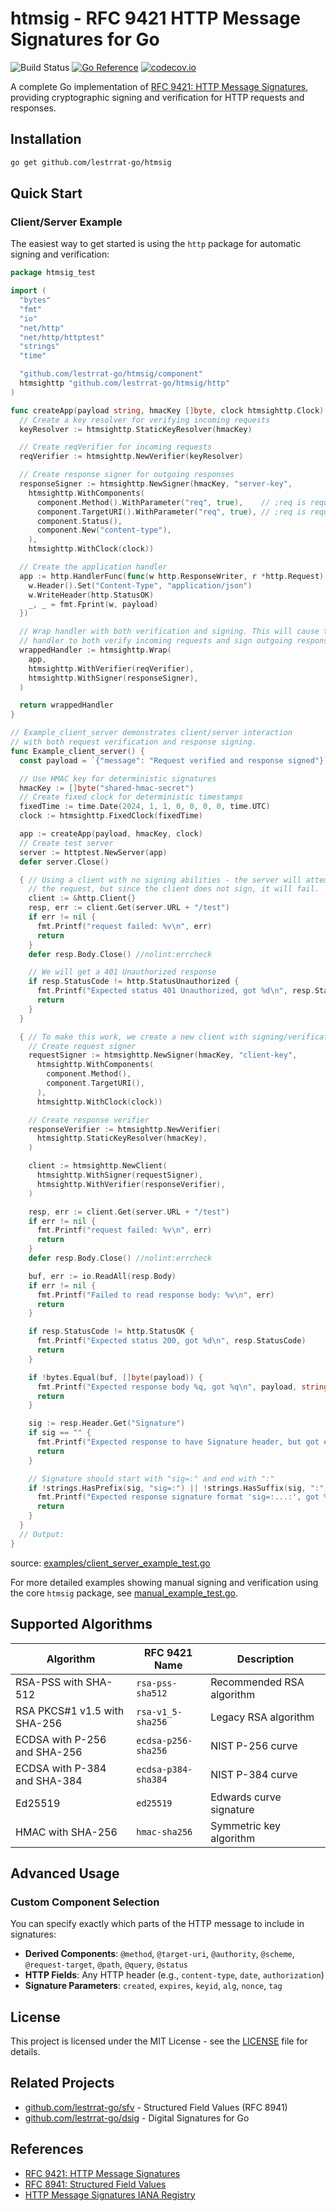 # htmsig - RFC 9421 HTTP Message Signatures for Go

![Build Status](https://github.com/lestrrat-go/htmsig/workflows/CI/badge.svg) [![Go Reference](https://pkg.go.dev/badge/github.com/lestrrat-go/htmsig.svg)](https://pkg.go.dev/github.com/lestrrat-go/htmsig) [![codecov.io](https://codecov.io/github/lestrrat-go/htmsig/coverage.svg?branch=main)](https://codecov.io/github/lestrrat-go/htmsig?branch=main)

A complete Go implementation of [RFC 9421: HTTP Message Signatures](https://www.rfc-editor.org/rfc/rfc9421.html), providing cryptographic signing and verification for HTTP requests and responses.

## Installation

```bash
go get github.com/lestrrat-go/htmsig
```

## Quick Start

### Client/Server Example

The easiest way to get started is using the `http` package for automatic signing and verification:

<!-- INCLUDE(examples/client_server_example_test.go) -->
```go
package htmsig_test

import (
  "bytes"
  "fmt"
  "io"
  "net/http"
  "net/http/httptest"
  "strings"
  "time"

  "github.com/lestrrat-go/htmsig/component"
  htmsighttp "github.com/lestrrat-go/htmsig/http"
)

func createApp(payload string, hmacKey []byte, clock htmsighttp.Clock) http.Handler {
  // Create a key resolver for verifying incoming requests
  keyResolver := htmsighttp.StaticKeyResolver(hmacKey)

  // Create reqVerifier for incoming requests
  reqVerifier := htmsighttp.NewVerifier(keyResolver)

  // Create response signer for outgoing responses
  responseSigner := htmsighttp.NewSigner(hmacKey, "server-key",
    htmsighttp.WithComponents(
      component.Method().WithParameter("req", true),    // ;req is required for response verification
      component.TargetURI().WithParameter("req", true), // ;req is required for response verification
      component.Status(),
      component.New("content-type"),
    ),
    htmsighttp.WithClock(clock))

  // Create the application handler
  app := http.HandlerFunc(func(w http.ResponseWriter, r *http.Request) {
    w.Header().Set("Content-Type", "application/json")
    w.WriteHeader(http.StatusOK)
    _, _ = fmt.Fprint(w, payload)
  })

  // Wrap handler with both verification and signing. This will cause the
  // handler to both verify incoming requests and sign outgoing responses.
  wrappedHandler := htmsighttp.Wrap(
    app,
    htmsighttp.WithVerifier(reqVerifier),
    htmsighttp.WithSigner(responseSigner),
  )

  return wrappedHandler
}

// Example_client_server demonstrates client/server interaction
// with both request verification and response signing.
func Example_client_server() {
  const payload = `{"message": "Request verified and response signed"}`

  // Use HMAC key for deterministic signatures
  hmacKey := []byte("shared-hmac-secret")
  // Create fixed clock for deterministic timestamps
  fixedTime := time.Date(2024, 1, 1, 0, 0, 0, 0, time.UTC)
  clock := htmsighttp.FixedClock(fixedTime)

  app := createApp(payload, hmacKey, clock)
  // Create test server
  server := httptest.NewServer(app)
  defer server.Close()

  { // Using a client with no signing abilities - the server will attempt to verify
    // the request, but since the client does not sign, it will fail.
    client := &http.Client{}
    resp, err := client.Get(server.URL + "/test")
    if err != nil {
      fmt.Printf("request failed: %v\n", err)
      return
    }
    defer resp.Body.Close() //nolint:errcheck

    // We will get a 401 Unauthorized response
    if resp.StatusCode != http.StatusUnauthorized {
      fmt.Printf("Expected status 401 Unauthorized, got %d\n", resp.StatusCode)
      return
    }
  }

  { // To make this work, we create a new client with signing/verification features
    // Create request signer
    requestSigner := htmsighttp.NewSigner(hmacKey, "client-key",
      htmsighttp.WithComponents(
        component.Method(),
        component.TargetURI(),
      ),
      htmsighttp.WithClock(clock))

    // Create response verifier
    responseVerifier := htmsighttp.NewVerifier(
      htmsighttp.StaticKeyResolver(hmacKey),
    )

    client := htmsighttp.NewClient(
      htmsighttp.WithSigner(requestSigner),
      htmsighttp.WithVerifier(responseVerifier),
    )

    resp, err := client.Get(server.URL + "/test")
    if err != nil {
      fmt.Printf("request failed: %v\n", err)
      return
    }
    defer resp.Body.Close() //nolint:errcheck

    buf, err := io.ReadAll(resp.Body)
    if err != nil {
      fmt.Printf("Failed to read response body: %v\n", err)
      return
    }

    if resp.StatusCode != http.StatusOK {
      fmt.Printf("Expected status 200, got %d\n", resp.StatusCode)
      return
    }

    if !bytes.Equal(buf, []byte(payload)) {
      fmt.Printf("Expected response body %q, got %q\n", payload, string(buf))
      return
    }

    sig := resp.Header.Get("Signature")
    if sig == "" {
      fmt.Printf("Expected response to have Signature header, but got empty\n")
      return
    }

    // Signature should start with "sig=:" and end with ":"
    if !strings.HasPrefix(sig, "sig=:") || !strings.HasSuffix(sig, ":") {
      fmt.Printf("Expected response signature format 'sig=:...:', got %q\n", sig)
      return
    }
  }
  // Output:
}
```
source: [examples/client_server_example_test.go](https://github.com/lestrrat-go/htmsig/blob/main/examples/client_server_example_test.go)
<!-- END INCLUDE -->

For more detailed examples showing manual signing and verification using the core `htmsig` package, see [manual_example_test.go](https://github.com/lestrrat-go/htmsig/blob/main/manual_example_test.go).

## Supported Algorithms

| Algorithm | RFC 9421 Name | Description |
|-----------|---------------|-------------|
| RSA-PSS with SHA-512 | `rsa-pss-sha512` | Recommended RSA algorithm |
| RSA PKCS#1 v1.5 with SHA-256 | `rsa-v1_5-sha256` | Legacy RSA algorithm |
| ECDSA with P-256 and SHA-256 | `ecdsa-p256-sha256` | NIST P-256 curve |
| ECDSA with P-384 and SHA-384 | `ecdsa-p384-sha384` | NIST P-384 curve |
| Ed25519 | `ed25519` | Edwards curve signature |
| HMAC with SHA-256 | `hmac-sha256` | Symmetric key algorithm |

## Advanced Usage

### Custom Component Selection

You can specify exactly which parts of the HTTP message to include in signatures:

- **Derived Components**: `@method`, `@target-uri`, `@authority`, `@scheme`, `@request-target`, `@path`, `@query`, `@status`
- **HTTP Fields**: Any HTTP header (e.g., `content-type`, `date`, `authorization`)
- **Signature Parameters**: `created`, `expires`, `keyid`, `alg`, `nonce`, `tag`

## License

This project is licensed under the MIT License - see the [LICENSE](LICENSE) file for details.

## Related Projects

- [github.com/lestrrat-go/sfv](https://github.com/lestrrat-go/sfv) - Structured Field Values (RFC 8941)
- [github.com/lestrrat-go/dsig](https://github.com/lestrrat-go/dsig) - Digital Signatures for Go

## References

- [RFC 9421: HTTP Message Signatures](https://www.rfc-editor.org/rfc/rfc9421.html)
- [RFC 8941: Structured Field Values](https://www.rfc-editor.org/rfc/rfc8941.html)
- [HTTP Message Signatures IANA Registry](https://www.iana.org/assignments/http-message-signatures/)